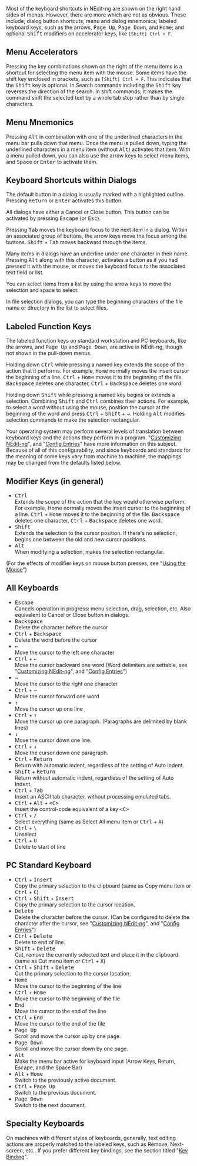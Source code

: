 
Most of the keyboard shortcuts in NEdit-ng are shown on the right hand
sides of menus. However, there are more which are not as obvious. 
These include; dialog button shortcuts; menu and dialog mnemonics; 
labeled keyboard keys, such as the arrows, <kbd>Page Up</kbd>, <kbd>Page Down</kbd>, and <kbd>Home</kbd>; 
and optional <kbd>Shift</kbd> modifiers on accelerator keys, 
like `[Shift] Ctrl + F`.

## Menu Accelerators

Pressing the key combinations shown on the right of the menu items is a
shortcut for selecting the menu item with the mouse. Some items have the
shift key enclosed in brackets, such as `[Shift] Ctrl + F`. This
indicates that the <kbd>Shift</kbd> key is optional. In Search commands including
the <kbd>Shift</kbd> key reverses the direction of the search. In shift commands,
it makes the command shift the selected text by a whole tab stop rather
than by single characters.

## Menu Mnemonics

Pressing <kbd>Alt</kbd> in combination with one of the underlined
characters in the menu bar pulls down that menu. Once the menu is pulled
down, typing the underlined characters in a menu item (without <kbd>Alt</kbd>) 
activates that item. With a menu pulled down, you can also use the
arrow keys to select menu items, and <kbd>Space</kbd> or <kbd>Enter</kbd> 
to activate them.

## Keyboard Shortcuts within Dialogs

The default button in a dialog is usually marked with a highlighted outline.
Pressing <kbd>Return</kbd> or <kbd>Enter</kbd> activates this button.

All dialogs have either a Cancel or Close button. This button can be
activated by pressing <kbd>Escape</kbd> (or <kbd>Esc</kbd>).

Pressing <kbd>Tab</kbd> moves the keyboard focus to the next item in a
dialog. Within an associated group of buttons, the arrow keys move the
focus among the buttons. <kbd>Shift</kbd> + <kbd>Tab</kbd> moves backward through the items.

Many items in dialogs have an underline under one character in their
name. Pressing <kbd>Alt</kbd> along with this character, activates a button
as if you had pressed it with the mouse, or moves the keyboard focus to
the associated text field or list.

You can select items from a list by using the arrow keys to move the
selection and space to select.

In file selection dialogs, you can type the beginning characters of the
file name or directory in the list to select files.

## Labeled Function Keys

The labeled function keys on standard workstation and PC keyboards, like
the arrows, and <kbd>Page Up</kbd> and <kbd>Page Down</kbd>, are active 
in NEdit-ng, though not shown in the pull-down menus.

Holding down <kbd>Ctrl</kbd> while pressing a named key extends the scope
of the action that it performs. For example, <kbd>Home</kbd> normally moves the
insert cursor the beginning of a line. <kbd>Ctrl</kbd> + <kbd>Home</kbd> moves it to the
beginning of the file. <kbd>Backspace</kbd> deletes one character, <kbd>Ctrl</kbd> + <kbd>Backspace</kbd>
deletes one word.

Holding down <kbd>Shift</kbd> while pressing a named key begins or extends
a selection. Combining <kbd>Shift</kbd> and <kbd>Ctrl</kbd> combines their
actions. For example, to select a word without using the mouse, position
the cursor at the beginning of the word and press <kbd>Ctrl</kbd> + <kbd>Shift</kbd> + <kbd>&#8594;</kbd>. 
Holding <kbd>Alt</kbd> modifies selection commands to make the selection rectangular.

Your operating system may perform several levels of translation between
keyboard keys and the actions they perform in a program. 
"[Customizing NEdit-ng](28.md)", and "[Config Entries](30.md)" 
have more information on this subject. Because of all of this
configurability, and since keyboards and standards for the meaning of
some keys vary from machine to machine, the mappings may be changed from
the defaults listed below.

## Modifier Keys (in general)

  - <kbd>Ctrl</kbd>  
    Extends the scope of the action that the key would otherwise
    perform. For example, Home normally moves the insert cursor to the
    beginning of a line. <kbd>Ctrl</kbd> + <kbd>Home</kbd> moves it to the beginning of the
    file. <kbd>Backspace</kbd> deletes one character, <kbd>Ctrl</kbd> + <kbd>Backspace</kbd> deletes one
    word.
  - <kbd>Shift</kbd>  
    Extends the selection to the cursor position. If there's no
    selection, begins one between the old and new cursor positions.
  - <kbd>Alt</kbd>  
    When modifying a selection, makes the selection rectangular.

(For the effects of modifier keys on mouse button presses, see "[Using the Mouse](05.md)")

## All Keyboards

  - <kbd>Escape</kbd>  
    Cancels operation in progress: menu selection, drag, selection, etc.
    Also equivalent to Cancel or Close button in dialogs.
  - <kbd>Backspace</kbd>  
    Delete the character before the cursor
  - <kbd>Ctrl</kbd> + <kbd>Backspace</kbd>  
    Delete the word before the cursor
  - <kbd>&#8592;</kbd>  
    Move the cursor to the left one character
  - <kbd>Ctrl</kbd> + <kbd>&#8592;</kbd>  
    Move the cursor backward one word (Word delimiters are settable, see
    "[Customizing NEdit-ng](28.md)", and "[Config Entries](30.md)")
  - <kbd>&#8594;</kbd>  
    Move the cursor to the right one character
  - <kbd>Ctrl</kbd> + <kbd>&#8594;</kbd>  
    Move the cursor forward one word
  - <kbd>&#8593;</kbd>  
    Move the cursor up one line
  - <kbd>Ctrl</kbd> + <kbd>&#8593;</kbd>  
    Move the cursor up one paragraph. (Paragraphs are delimited by blank
    lines)
  - <kbd>&#8595;</kbd>  
    Move the cursor down one line.
  - <kbd>Ctrl</kbd> + <kbd>&#8595;</kbd>  
    Move the cursor down one paragraph.
  - <kbd>Ctrl</kbd> + <kbd>Return</kbd>  
    Return with automatic indent, regardless of the setting of Auto
    Indent.
  - <kbd>Shift</kbd> + <kbd>Return</kbd>  
    Return without automatic indent, regardless of the setting of Auto
    Indent.
  - <kbd>Ctrl</kbd> + <kbd>Tab</kbd>  
    Insert an ASCII tab character, without processing emulated tabs.
  - <kbd>Ctrl</kbd> + <kbd>Alt</kbd> + <kbd>&lt;C&gt;</kbd>  
    Insert the control-code equivalent of a key <kbd>&lt;C&gt;</kbd>
  - <kbd>Ctrl</kbd> + <kbd>/</kbd>  
    Select everything (same as Select All menu item or <kbd>Ctrl</kbd> + <kbd>A</kbd>)
  - <kbd>Ctrl</kbd> + <kbd>\\</kbd>  
    Unselect
  - <kbd>Ctrl</kbd> + <kbd>U</kbd>  
    Delete to start of line

## PC Standard Keyboard

  - <kbd>Ctrl</kbd> + <kbd>Insert</kbd>  
    Copy the primary selection to the clipboard (same as Copy menu item
    or <kbd>Ctrl</kbd> + <kbd>C</kbd>)
  - <kbd>Ctrl</kbd> + <kbd>Shift</kbd> + <kbd>Insert</kbd>  
    Copy the primary selection to the cursor location.
  - <kbd>Delete</kbd>  
    Delete the character before the cursor. (Can be configured to delete
    the character after the cursor, see "[Customizing NEdit-ng](28.md)",
    and "[Config Entries](30.md)")
  - <kbd>Ctrl</kbd> + <kbd>Delete</kbd>  
    Delete to end of line.
  - <kbd>Shift</kbd> + <kbd>Delete</kbd>  
    Cut, remove the currently selected text and place it in the
    clipboard. (same as Cut menu item or <kbd>Ctrl</kbd> + <kbd>X</kbd>)
  - <kbd>Ctrl</kbd> + <kbd>Shift</kbd> + <kbd>Delete</kbd>  
    Cut the primary selection to the cursor location.
  - <kbd>Home</kbd>  
    Move the cursor to the beginning of the line
  - <kbd>Ctrl</kbd> + <kbd>Home</kbd>  
    Move the cursor to the beginning of the file
  - <kbd>End</kbd>  
    Move the cursor to the end of the line
  - <kbd>Ctrl</kbd> + <kbd>End</kbd>  
    Move the cursor to the end of the file
  - <kbd>Page Up</kbd>  
    Scroll and move the cursor up by one page.
  - <kbd>Page Down</kbd>  
    Scroll and move the cursor down by one page.
  - <kbd>Alt</kbd>  
    Make the menu bar active for keyboard input (Arrow Keys, Return,
    Escape, and the Space Bar)
  - <kbd>Alt</kbd> + <kbd>Home</kbd>  
    Switch to the previously active document.
  - <kbd>Ctrl</kbd> + <kbd>Page Up</kbd>  
    Switch to the previous document.
  - <kbd>Page Down</kbd>  
    Switch to the next document.

## Specialty Keyboards

On machines with different styles of keyboards, generally, text editing
actions are properly matched to the labeled keys, such as Remove,
Next-screen, etc.. If you prefer different key bindings, see the section
titled "[Key Binding](31.md)".
